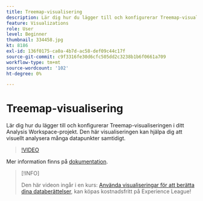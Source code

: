```yaml
---
title: Treemap-visualisering
description: Lär dig hur du lägger till och konfigurerar Treemap-visualiseringen i ditt Analysis Workspace-projekt. Den här visualiseringen kan hjälpa dig att visuellt analysera många datapunkter samtidigt.
feature: Visualizations
role: User
level: Beginner
thumbnail: 334458.jpg
kt: 8186
exl-id: 136f0175-ca0a-4b7d-ac58-def09c44c17f
source-git-commit: c9f3316fe30d6cfc505dd2c3238b1b6f0661a709
workflow-type: tm+mt
source-wordcount: '102'
ht-degree: 0%

---
```


# Treemap-visualisering

Lär dig hur du lägger till och konfigurerar Treemap-visualiseringen i ditt Analysis Workspace-projekt. Den här visualiseringen kan hjälpa dig att visuellt analysera många datapunkter samtidigt.

>[!VIDEO](https://video.tv.adobe.com/v/334458/?quality=12&learn=on)

Mer information finns på [dokumentation](https://experienceleague.adobe.com/docs/analytics/analyze/analysis-workspace/visualizations/treemap.html?lang=en).

>[!INFO]
>
> Den här videon ingår i en kurs: [Använda visualiseringar för att berätta dina databerättelser](https://experienceleague.adobe.com/?recommended=Analytics-U-1-2021.1.visualizations), kan köpas kostnadsfritt på Experience League!
